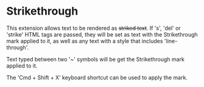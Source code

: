 # Strikethrough

This extension allows text to be rendered as ~~striked text~~. If 's', 'del' or
'strike' HTML tags are passed, they will be set as text with the Strikethrough
mark applied to it, as well as any text with a style that includes 'line-through'.

Text typed between two '~' symbols will be get the Strikethrough mark
applied to it.

The 'Cmd + Shift + X' keyboard shortcut can be used to apply the mark.
